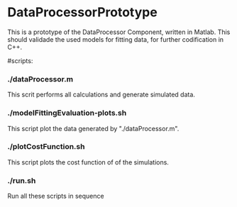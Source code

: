 # DataProcessorPrototype
This is a prototype of the DataProcessor Component, written in Matlab. This should validade the used models for fitting data, for further codification in C++.


#scripts:

### ./dataProcessor.m <experiment-name>
This scrit performs all calculations and generate simulated data.

### ./modelFittingEvaluation-plots.sh <experiment-name>
This script plot the data generated by "./dataProcessor.m".

### ./plotCostFunction.sh <experiment-name>
This script plots the cost function of of the simulations.

### ./run.sh  <experiment-name>
Run all these scripts in sequence


